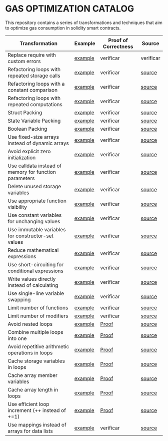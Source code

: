 # GAS OPTIMIZATION CATALOG

This repository contains a series of transformations and techniques that aim to optimize gas consumption in solidity smart contracts.

| Transformation | Example | Proof of Correctness | Source |
|---|---|---|---|
| Replace require with custom errors | [example](examples/replace-require-with-custom-errors.md) | verificar | verificar |
| Refactoring loops with repeated storage calls | [example](examples/refactoring-loops-with-repeated-storage-calls.md) | verificar | [source](https://www.cs.toronto.edu/~fanl/papers/gas-brain21.pdf) |
| Refactoring loops with a constant comparison | [example](examples/refactoring-loops-with-a-constant-comparison.md) | verificar | [source](https://www.cs.toronto.edu/~fanl/papers/gas-brain21.pdf) |
| Refactoring loops with repeated computations | [example](examples/refactoring-loops-with-repeated-computations.md) | verificar | [source](https://www.cs.toronto.edu/~fanl/papers/gas-brain21.pdf) |
| Struct Packing | [example](examples/struct-packing.md) | verificar | [source](https://ieeexplore.ieee.org/abstract/document/10429984?casa_token=sUZr-rcNR6EAAAAA:O7umjAqgUcAn7MeBgEQyHAVLXswsqWxqWRApNnohmvrftoqDah-WVghsCu1jV3ZHdCU5Bb4EXsQ) |
| State Variable Packing | [example](examples/state-variable-packing.md) | verificar | [source](https://ieeexplore.ieee.org/abstract/document/10429984?casa_token=sUZr-rcNR6EAAAAA:O7umjAqgUcAn7MeBgEQyHAVLXswsqWxqWRApNnohmvrftoqDah-WVghsCu1jV3ZHdCU5Bb4EXsQ) |
| Boolean Packing | [example](examples/boolean-packing.md) | verificar | [source](https://ieeexplore.ieee.org/abstract/document/10429984?casa_token=sUZr-rcNR6EAAAAA:O7umjAqgUcAn7MeBgEQyHAVLXswsqWxqWRApNnohmvrftoqDah-WVghsCu1jV3ZHdCU5Bb4EXsQ) |
| Use fixed-size arrays instead of dynamic arrays | [example](examples/fixed-size-arrays.md) | verificar | [source](https://ieeexplore.ieee.org/abstract/document/10429984?casa_token=sUZr-rcNR6EAAAAA:O7umjAqgUcAn7MeBgEQyHAVLXswsqWxqWRApNnohmvrftoqDah-WVghsCu1jV3ZHdCU5Bb4EXsQ) |
| Avoid explicit zero initialization | [example](examples/avoid-zero-initialization.md) | verificar | [source](https://ieeexplore.ieee.org/abstract/document/10429984?casa_token=sUZr-rcNR6EAAAAA:O7umjAqgUcAn7MeBgEQyHAVLXswsqWxqWRApNnohmvrftoqDah-WVghsCu1jV3ZHdCU5Bb4EXsQ) |
| Use calldata instead of memory for function parameters | [example](examples/calldata-vs-memory.md) | verificar | [source](https://ieeexplore.ieee.org/abstract/document/10429984?casa_token=sUZr-rcNR6EAAAAA:O7umjAqgUcAn7MeBgEQyHAVLXswsqWxqWRApNnohmvrftoqDah-WVghsCu1jV3ZHdCU5Bb4EXsQ) |
| Delete unused storage variables | [example](examples/delete-storage-variables.md) | verificar | [source](https://ieeexplore.ieee.org/abstract/document/10429984?casa_token=sUZr-rcNR6EAAAAA:O7umjAqgUcAn7MeBgEQyHAVLXswsqWxqWRApNnohmvrftoqDah-WVghsCu1jV3ZHdCU5Bb4EXsQ) |
| Use appropriate function visibility | [example](examples/function-visibility.md) | verificar | [source](https://ieeexplore.ieee.org/abstract/document/10429984?casa_token=sUZr-rcNR6EAAAAA:O7umjAqgUcAn7MeBgEQyHAVLXswsqWxqWRApNnohmvrftoqDah-WVghsCu1jV3ZHdCU5Bb4EXsQ) |
| Use constant variables for unchanging values | [example](examples/constant-variables.md) | verificar | [source](https://ieeexplore.ieee.org/abstract/document/10429984?casa_token=sUZr-rcNR6EAAAAA:O7umjAqgUcAn7MeBgEQyHAVLXswsqWxqWRApNnohmvrftoqDah-WVghsCu1jV3ZHdCU5Bb4EXsQ) |
| Use immutable variables for constructor-set values | [example](examples/immutable-variables.md) | verificar | [source](https://ieeexplore.ieee.org/abstract/document/10429984?casa_token=sUZr-rcNR6EAAAAA:O7umjAqgUcAn7MeBgEQyHAVLXswsqWxqWRApNnohmvrftoqDah-WVghsCu1jV3ZHdCU5Bb4EXsQ) |
| Reduce mathematical expressions | [example](examples/reduce-expressions.md) | verificar | [source](https://ieeexplore.ieee.org/abstract/document/10429984?casa_token=sUZr-rcNR6EAAAAA:O7umjAqgUcAn7MeBgEQyHAVLXswsqWxqWRApNnohmvrftoqDah-WVghsCu1jV3ZHdCU5Bb4EXsQ) |
| Use short-circuiting for conditional expressions | [example](examples/short-circuiting.md) | verificar | [source](https://ieeexplore.ieee.org/abstract/document/10429984?casa_token=sUZr-rcNR6EAAAAA:O7umjAqgUcAn7MeBgEQyHAVLXswsqWxqWRApNnohmvrftoqDah-WVghsCu1jV3ZHdCU5Bb4EXsQ) |
| Write values directly instead of calculating | [example](examples/write-values-directly.md) | verificar | [source](https://ieeexplore.ieee.org/abstract/document/10429984?casa_token=sUZr-rcNR6EAAAAA:O7umjAqgUcAn7MeBgEQyHAVLXswsqWxqWRApNnohmvrftoqDah-WVghsCu1jV3ZHdCU5Bb4EXsQ) |
| Use single-line variable swapping | [example](examples/single-line-swap.md) | verificar | [source](https://ieeexplore.ieee.org/abstract/document/10429984?casa_token=sUZr-rcNR6EAAAAA:O7umjAqgUcAn7MeBgEQyHAVLXswsqWxqWRApNnohmvrftoqDah-WVghsCu1jV3ZHdCU5Bb4EXsQ) |
| Limit number of functions | [example](examples/limit-functions.md) | verificar | [source](https://ieeexplore.ieee.org/abstract/document/10429984?casa_token=sUZr-rcNR6EAAAAA:O7umjAqgUcAn7MeBgEQyHAVLXswsqWxqWRApNnohmvrftoqDah-WVghsCu1jV3ZHdCU5Bb4EXsQ) |
| Limit number of modifiers | [example](examples/limit-modifiers.md) | verificar | [source](https://ieeexplore.ieee.org/abstract/document/10429984?casa_token=sUZr-rcNR6EAAAAA:O7umjAqgUcAn7MeBgEQyHAVLXswsqWxqWRApNnohmvrftoqDah-WVghsCu1jV3ZHdCU5Bb4EXsQ) |
| Avoid nested loops | [example](examples/avoid-nested-loops.md) | [Proof](certora/avoid-nested-loops/avoid-nested-loops.md) | [source](https://ieeexplore.ieee.org/abstract/document/10429984?casa_token=sUZr-rcNR6EAAAAA:O7umjAqgUcAn7MeBgEQyHAVLXswsqWxqWRApNnohmvrftoqDah-WVghsCu1jV3ZHdCU5Bb4EXsQ) |
| Combine multiple loops into one | [example](examples/combine-loops.md) | [Proof](certora/combine-loops/combine-loops.md) | [source](https://ieeexplore.ieee.org/abstract/document/10429984?casa_token=sUZr-rcNR6EAAAAA:O7umjAqgUcAn7MeBgEQyHAVLXswsqWxqWRApNnohmvrftoqDah-WVghsCu1jV3ZHdCU5Bb4EXsQ) |
| Avoid repetitive arithmetic operations in loops | [example](examples/avoid-arithmetic-in-loops.md) | [Proof](certora/avoid-arithmetic-in-loops/avoid-arithmetic-in-loops.md) | [source](https://ieeexplore.ieee.org/abstract/document/10429984?casa_token=sUZr-rcNR6EAAAAA:O7umjAqgUcAn7MeBgEQyHAVLXswsqWxqWRApNnohmvrftoqDah-WVghsCu1jV3ZHdCU5Bb4EXsQ) |
| Cache storage variables in loops | [example](examples/cache-storage-variables.md) | [Proof](certora/cache-storage-variables/cache-storage-variables.md) | [source](https://ieeexplore.ieee.org/abstract/document/10429984?casa_token=sUZr-rcNR6EAAAAA:O7umjAqgUcAn7MeBgEQyHAVLXswsqWxqWRApNnohmvrftoqDah-WVghsCu1jV3ZHdCU5Bb4EXsQ) |
| Cache array member variables | [example](examples/cache-member-variables.md) | [Proof](certora/cache-member-variables/cache-member-variables-verification.md) | [source](https://ieeexplore.ieee.org/abstract/document/10429984?casa_token=sUZr-rcNR6EAAAAA:O7umjAqgUcAn7MeBgEQyHAVLXswsqWxqWRApNnohmvrftoqDah-WVghsCu1jV3ZHdCU5Bb4EXsQ) |
| Cache array length in loops | [example](examples/cache-array-length.md) | [Proof](certora/cache-array-length/cache-array-length.md) | [source](https://ieeexplore.ieee.org/abstract/document/10429984?casa_token=sUZr-rcNR6EAAAAA:O7umjAqgUcAn7MeBgEQyHAVLXswsqWxqWRApNnohmvrftoqDah-WVghsCu1jV3ZHdCU5Bb4EXsQ) |
| Use efficient loop increment (++ instead of +=1) | [example](examples/efficient-loop-increment.md) | [Proof](certora/efficient-loop-increment/efficient-loop-increment-verification.md) | [source](https://ieeexplore.ieee.org/abstract/document/10429984?casa_token=sUZr-rcNR6EAAAAA:O7umjAqgUcAn7MeBgEQyHAVLXswsqWxqWRApNnohmvrftoqDah-WVghsCu1jV3ZHdCU5Bb4EXsQ) |
| Use mappings instead of arrays for data lists | [example](examples/mappings-vs-arrays.md) | verificar | [source](https://ieeexplore.ieee.org/abstract/document/10429984?casa_token=sUZr-rcNR6EAAAAA:O7umjAqgUcAn7MeBgEQyHAVLXswsqWxqWRApNnohmvrftoqDah-WVghsCu1jV3ZHdCU5Bb4EXsQ) |
